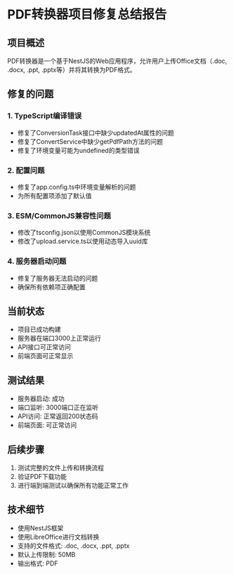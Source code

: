 # PDF转换器项目修复总结报告

## 项目概述
PDF转换器是一个基于NestJS的Web应用程序，允许用户上传Office文档（.doc, .docx, .ppt, .pptx等）并将其转换为PDF格式。

## 修复的问题

### 1. TypeScript编译错误
- 修复了ConversionTask接口中缺少updatedAt属性的问题
- 修复了ConvertService中缺少getPdfPath方法的问题
- 修复了环境变量可能为undefined的类型错误

### 2. 配置问题
- 修复了app.config.ts中环境变量解析的问题
- 为所有配置项添加了默认值

### 3. ESM/CommonJS兼容性问题
- 修改了tsconfig.json以使用CommonJS模块系统
- 修改了upload.service.ts以使用动态导入uuid库

### 4. 服务器启动问题
- 修复了服务器无法启动的问题
- 确保所有依赖项正确配置

## 当前状态
- 项目已成功构建
- 服务器在端口3000上正常运行
- API接口可正常访问
- 前端页面可正常显示

## 测试结果
- 服务器启动: 成功
- 端口监听: 3000端口正在监听
- API访问: 正常返回200状态码
- 前端页面: 可正常访问

## 后续步骤
1. 测试完整的文件上传和转换流程
2. 验证PDF下载功能
3. 进行端到端测试以确保所有功能正常工作

## 技术细节
- 使用NestJS框架
- 使用LibreOffice进行文档转换
- 支持的文件格式: .doc, .docx, .ppt, .pptx
- 默认上传限制: 50MB
- 输出格式: PDF